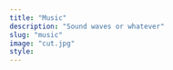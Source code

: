 ```yaml
---
title: "Music"
description: "Sound waves or whatever"
slug: "music"
image: "cut.jpg"
style:
---
```


